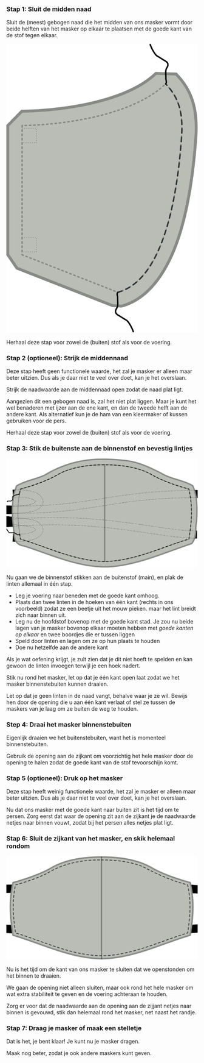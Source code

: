 ### Stap 1: Sluit de midden naad

Sluit de (meest) gebogen naad die het midden van ons masker vormt door beide helften van het masker op elkaar te plaatsen met de goede kant van de stof tegen elkaar.

![Bevestig de middennaad](step1.svg)

<Note>Herhaal deze stap voor zowel de (buiten) stof als voor de voering.</Note>

### Stap 2 (optioneel): Strijk de middennaad

<Note>

Deze stap heeft geen functionele waarde, het zal je masker er alleen maar beter uitzien.
Dus als je daar niet te veel over doet, kan je het overslaan.

</Note>

Strijk de naadwaarde aan de middennaad open zodat de naad plat ligt.

Aangezien dit een gebogen naad is, zal het niet plat liggen. Maar je kunt het wel benaderen met ijzer aan de ene kant, en dan de tweede helft aan de andere kant. Als alternatief kun je de ham van een kleermaker of kussen gebruiken voor de pers.

<Note>Herhaal deze stap voor zowel de (buiten) stof als voor de voering.</Note>

### Stap 3: Stik de buitenste aan de binnenstof en bevestig lintjes

![Bevestig de voering aan de buitenstof](step3.svg)

Nu gaan we de binnenstof stikken aan de buitenstof (main), en plak de linten allemaal in één stap.

-   Leg je voering naar beneden met de goede kant omhoog.
-   Plaats dan twee linten in de hoeken van één kant (rechts in ons voorbeeld) zodat ze een beetje uit het mouw pieken. maar het lint breidt zich naar binnen uit.
-   Leg nu de hoofdstof bovenop met de goede kant stad. Je zou nu beide lagen van je masker bovenop elkaar moeten hebben met *goede kanten op elkaar* en twee boordjes die er tussen liggen
-   Speld door linten en lagen om ze op hun plaats te houden
-   Doe nu hetzelfde aan de andere kant

<Tip>

Als je wat oefening krijgt, je zult zien dat je dit niet hoeft te spelden en kan gewoon de
linten invoegen terwijl je een hoek nadert.

</Tip>

Stik nu rond het masker, let op dat je één kant open laat zodat we het masker binnenstebuiten kunnen draaien.

<Warning>

Let op dat je geen linten in de naad vangt, behalve waar je ze wil.
Bewijs hen door de opening die u aan één kant verlaat of stel ze tussen
de maskers van je laag om ze buiten de weg te houden.

</Warning>

### Step 4: Draai het masker binnenstebuiten

Eigenlijk draaien we het buitenstebuiten, want het is momenteel binnenstebuiten.

Gebruik de opening aan de zijkant om voorzichtig het hele masker door de opening te halen zodat de goede kant van de stof tevoorschijn komt.

### Stap 5 (optioneel): Druk op het masker

<Note>

Deze stap heeft weinig functionele waarde, het zal je masker er alleen maar beter uitzien.
Dus als je daar niet te veel over doet, kan je het overslaan.

</Note>

Nu dat ons masker met de goede kant naar buiten zit is het tijd om te persen.  Zorg eerst dat waar de opening zit aan de zijkant je de naadwaarde netjes naar binnen vouwt, zodat bij het persen alles netjes plat ligt.

### Stap 6: Sluit de zijkant van het masker, en skik helemaal rondom

![Stik helemaal rondom het masker op het randje](step6.svg)

Nu is het tijd om de kant van ons masker te sluiten dat we openstonden om het binnen te draaien.

We gaan de opening niet alleen sluiten, maar ook rond het hele masker om wat extra stabiliteit te geven en de voering achteraan te houden.

Zorg er voor dat de naadwaarde aan de opening aan de zijjant netjes naar binnen is gevouwd, stik dan helemaal rond het masker, net naast het randje.

### Stap 7: Draag je masker of maak een stelletje

Dat is het, je bent klaar! Je kunt nu je masker dragen.

Maak nog beter, zodat je ook andere maskers kunt geven.
